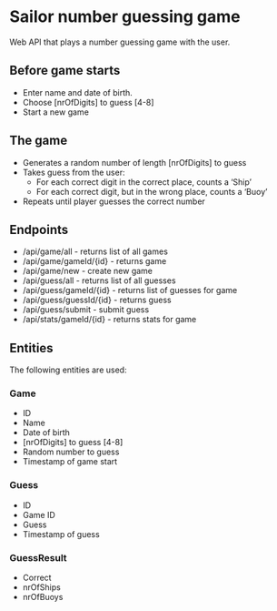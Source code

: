 # Sailor number guessing game
Web API that plays a number guessing game with the user. 

## Before game starts
* Enter name and date of birth.
* Choose [nrOfDigits] to guess [4-8]
* Start a new game

## The game
* Generates a random number of length [nrOfDigits] to guess
* Takes guess from the user:
    * For each correct digit in the correct place, counts a ‘Ship’
    * For each correct digit, but in the wrong place, counts a ‘Buoy’
* Repeats until player guesses the correct number

## Endpoints
* /api/game/all - returns list of all games
* /api/game/gameId/{id} - returns game
* /api/game/new - create new game
* /api/guess/all - returns list of all guesses
* /api/guess/gameId/{id} - returns list of guesses for game
* /api/guess/guessId/{id} - returns guess
* /api/guess/submit - submit guess
* /api/stats/gameId/{id} - returns stats for game

## Entities
The following entities are used:

### Game
* ID
* Name
* Date of birth
* [nrOfDigits] to guess [4-8]
* Random number to guess
* Timestamp of game start

### Guess
* ID
* Game ID
* Guess
* Timestamp of guess

### GuessResult
* Correct
* nrOfShips
* nrOfBuoys


